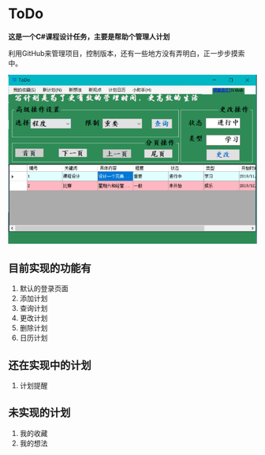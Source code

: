 # ToDo

**这是一个C#课程设计任务，主要是帮助个管理人计划**

利用GitHub来管理项目，控制版本，还有一些地方没有弄明白，正一步步摸索中。

![home](https://raw.githubusercontent.com/KAKAKK/ToDo/master/TODO.png)

## 目前实现的功能有
1. 默认的登录页面
2. 添加计划
3. 查询计划
4. 更改计划
5. 删除计划
6. 日历计划

## 还在实现中的计划
1. 计划提醒


## 未实现的计划
1. 我的收藏
2. 我的想法

